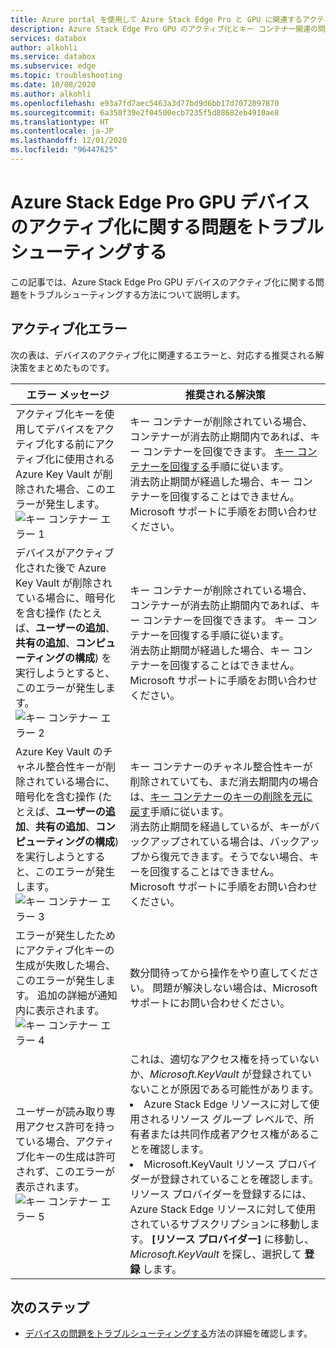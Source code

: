 ```yaml
---
title: Azure portal を使用して Azure Stack Edge Pro と GPU に関連するアクティブ化エラーをトラブルシューティングする | Microsoft Docs
description: Azure Stack Edge Pro GPU のアクティブ化とキー コンテナー関連の問題をトラブルシューティングする方法について説明します。
services: databox
author: alkohli
ms.service: databox
ms.subservice: edge
ms.topic: troubleshooting
ms.date: 10/08/2020
ms.author: alkohli
ms.openlocfilehash: e93a7fd7aec5463a3d77bd9d6bb17d7072097870
ms.sourcegitcommit: 6a350f39e2f04500ecb7235f5d88682eb4910ae8
ms.translationtype: HT
ms.contentlocale: ja-JP
ms.lasthandoff: 12/01/2020
ms.locfileid: "96447625"
---
```

# <a name="troubleshoot-activation-issues-on-your-azure-stack-edge-pro-gpu-device"></a>Azure Stack Edge Pro GPU デバイスのアクティブ化に関する問題をトラブルシューティングする 

<!--[!INCLUDE [applies-to-skus](../../includes/azure-stack-edge-applies-to-all-sku.md)]-->

この記事では、Azure Stack Edge Pro GPU デバイスのアクティブ化に関する問題をトラブルシューティングする方法について説明します。 


## <a name="activation-errors"></a>アクティブ化エラー

次の表は、デバイスのアクティブ化に関連するエラーと、対応する推奨される解決策をまとめたものです。

| エラー メッセージ| 推奨される解決策 |
|------------------------------------------------------|--------------------------------------|
| アクティブ化キーを使用してデバイスをアクティブ化する前にアクティブ化に使用される Azure Key Vault が削除された場合、このエラーが発生します。 <br> ![キー コンテナー エラー 1](./media/azure-stack-edge-gpu-troubleshoot-activation/key-vault-error-1.png)  | キー コンテナーが削除されている場合、コンテナーが消去防止期間内であれば、キー コンテナーを回復できます。 [キー コンテナーを回復する](../key-vault/general/key-vault-recovery.md#list-recover-or-purge-soft-deleted-secrets-keys-and-certificates)手順に従います。 <br>消去防止期間が経過した場合、キー コンテナーを回復することはできません。 Microsoft サポートに手順をお問い合わせください。 |
| デバイスがアクティブ化された後で Azure Key Vault が削除されている場合に、暗号化を含む操作 (たとえば、**ユーザーの追加**、**共有の追加**、**コンピューティングの構成**) を実行しようとすると、このエラーが発生します。 <br> ![キー コンテナー エラー 2](./media/azure-stack-edge-gpu-troubleshoot-activation/key-vault-error-2.png)    | キー コンテナーが削除されている場合、コンテナーが消去防止期間内であれば、キー コンテナーを回復できます。 キー コンテナーを回復する手順に従います。 <br>消去防止期間が経過した場合、キー コンテナーを回復することはできません。 Microsoft サポートに手順をお問い合わせください。 |
| Azure Key Vault のチャネル整合性キーが削除されている場合に、暗号化を含む操作 (たとえば、**ユーザーの追加**、**共有の追加**、**コンピューティングの構成**) を実行しようとすると、このエラーが発生します。 <br> ![キー コンテナー エラー 3](./media/azure-stack-edge-gpu-troubleshoot-activation/key-vault-error-3.png) | キー コンテナーのチャネル整合性キーが削除されていても、まだ消去期間内の場合は、[キー コンテナーのキーの削除を元に戻す](/powershell/module/az.keyvault/undo-azkeyvaultkeyremoval)手順に従います。 <br>消去防止期間を経過しているが、キーがバックアップされている場合は、バックアップから復元できます。そうでない場合、キーを回復することはできません。 Microsoft サポートに手順をお問い合わせください。 |
| エラーが発生したためにアクティブ化キーの生成が失敗した場合、このエラーが発生します。 追加の詳細が通知内に表示されます。 <br> ![キー コンテナー エラー 4](./media/azure-stack-edge-gpu-troubleshoot-activation/key-vault-error-4.png)   | 数分間待ってから操作をやり直してください。 問題が解決しない場合は、Microsoft サポートにお問い合わせください。 |
| ユーザーが読み取り専用アクセス許可を持っている場合、アクティブ化キーの生成は許可されず、このエラーが表示されます。 <br> ![キー コンテナー エラー 5](./media/azure-stack-edge-gpu-troubleshoot-activation/key-vault-error-5.png) | これは、適切なアクセス権を持っていないか、*Microsoft.KeyVault* が登録されていないことが原因である可能性があります。<li>Azure Stack Edge リソースに対して使用されるリソース グループ レベルで、所有者または共同作成者アクセス権があることを確認します。</li><li>Microsoft.KeyVault リソース プロバイダーが登録されていることを確認します。 リソース プロバイダーを登録するには、Azure Stack Edge リソースに対して使用されているサブスクリプションに移動します。 **[リソース プロバイダー]** に移動し、*Microsoft.KeyVault* を探し、選択して **登録** します。</li> |

## <a name="next-steps"></a>次のステップ

- [デバイスの問題をトラブルシューティングする](azure-stack-edge-gpu-troubleshoot.md)方法の詳細を確認します。